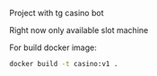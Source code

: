 Project with tg casino bot

Right now only available slot machine

For build docker image:
```bash
docker build -t casino:v1 .
```
